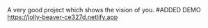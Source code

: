 A very good project which shows the vision of you.
#ADDED DEMO
https://jolly-beaver-ce327d.netlify.app
